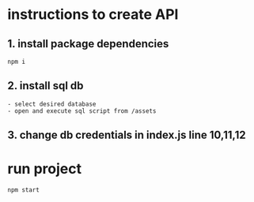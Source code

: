 # instructions to create API

## 1. install package dependencies

    npm i

## 2. install sql db

    - select desired database
    - open and execute sql script from /assets

## 3. change db credentials in index.js line 10,11,12

# run project

    npm start
